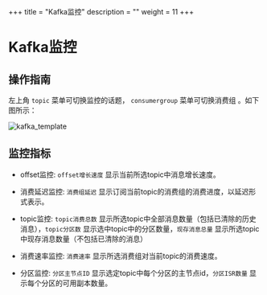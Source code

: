 +++
title = "Kafka监控"
description = ""
weight = 11
+++

# Kafka监控

## 操作指南

左上角 `topic` 菜单可切换监控的话题， `consumergroup` 菜单可切换消费组 。如下图所示：

![kafka_template](/docs/user-guide/operating-manage/application-monitoring/image/kafka_template.png)

## 监控指标

 - offset监控: `offset增长速度` 显示当前所选topic中消息增长速度。

 - 消费延迟监控: `消费组延迟` 显示订阅当前topic的消费组的消费进度，以延迟形式表示。 

 - topic监控: `topic消费总数` 显示所选topic中全部消息数量（包括已清除的历史消息），`topic分区数` 显示选中topic中的分区数量，`现存消息总量` 显示所选topic中现存消息数量（不包括已清除的消息）

 - 消费速率监控: `消费速率` 显示所选消费组对当前topic的消费速度。

 - 分区监控: `分区主节点ID` 显示选定topic中每个分区的主节点id，`分区ISR数量` 显示每个分区的可用副本数量。
